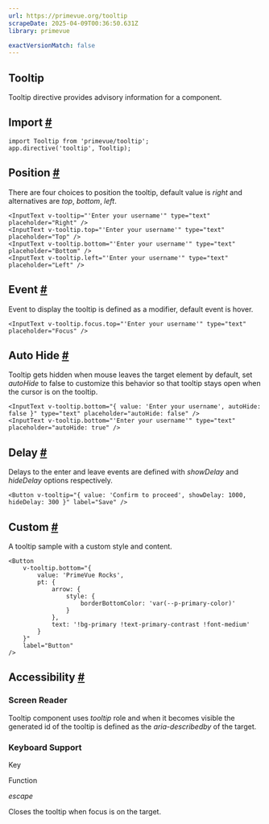 ```yaml
---
url: https://primevue.org/tooltip
scrapeDate: 2025-04-09T00:36:50.631Z
library: primevue

exactVersionMatch: false
---
```


## Tooltip

Tooltip directive provides advisory information for a component.

## Import [#](_tooltip_.md#import)
```
import Tooltip from 'primevue/tooltip';
app.directive('tooltip', Tooltip);
```
## Position [#](_tooltip_.md#position)

There are four choices to position the tooltip, default value is _right_ and alternatives are _top_, _bottom_, _left_.
```
<InputText v-tooltip="'Enter your username'" type="text" placeholder="Right" />
<InputText v-tooltip.top="'Enter your username'" type="text" placeholder="Top" />
<InputText v-tooltip.bottom="'Enter your username'" type="text" placeholder="Bottom" />
<InputText v-tooltip.left="'Enter your username'" type="text" placeholder="Left" />
```
## Event [#](_tooltip_.md#event)

Event to display the tooltip is defined as a modifier, default event is hover.
```
<InputText v-tooltip.focus.top="'Enter your username'" type="text" placeholder="Focus" />
```
## Auto Hide [#](_tooltip_.md#autohide)

Tooltip gets hidden when mouse leaves the target element by default, set _autoHide_ to false to customize this behavior so that tooltip stays open when the cursor is on the tooltip.
```
<InputText v-tooltip.bottom="{ value: 'Enter your username', autoHide: false }" type="text" placeholder="autoHide: false" />
<InputText v-tooltip.bottom="'Enter your username'" type="text" placeholder="autoHide: true" />
```
## Delay [#](_tooltip_.md#delay)

Delays to the enter and leave events are defined with _showDelay_ and _hideDelay_ options respectively.
```
<Button v-tooltip="{ value: 'Confirm to proceed', showDelay: 1000, hideDelay: 300 }" label="Save" />
```
## Custom [#](_tooltip_.md#custom)

A tooltip sample with a custom style and content.
```
<Button
    v-tooltip.bottom="{
        value: 'PrimeVue Rocks',
        pt: {
            arrow: {
                style: {
                    borderBottomColor: 'var(--p-primary-color)'
                }
            },
            text: '!bg-primary !text-primary-contrast !font-medium'
        }
    }"
    label="Button"
/>
```
## Accessibility [#](_tooltip_.md#accessibility)

### Screen Reader

Tooltip component uses _tooltip_ role and when it becomes visible the generated id of the tooltip is defined as the _aria-describedby_ of the target.

### Keyboard Support

Key

Function

_escape_

Closes the tooltip when focus is on the target.